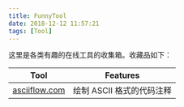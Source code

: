 ```yaml
---
title: FunnyTool
date: 2018-12-12 11:57:21
tags: [Tool]
---
```


 这里是各类有趣的在线工具的收集箱。收藏品如下：

| Tool                                   | Features                  |
| -------------------------------------- | ------------------------- |
| [asciiflow.com](http://asciiflow.com/) | 绘制 ASCII 格式的代码注释 |

